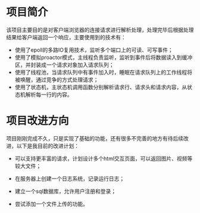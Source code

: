 # 项目简介

该项目主要目的是对客户端浏览器的连接请求进行解析处理，处理完毕后根据处理结果给客户端返回一个响应，主要使用到的技术有：

+ 使用了epoll的多路IO复用技术，监听多个端口上的可读、可写事件；
+ 使用了模拟proactor模式，主线程负责监听，监听到事件后将数据读入到缓冲区，并封装成一个请求对象加入请求队列；
+ 使用了线程池，当请求队列中有事件加入时，睡眠在请求队列上的工作线程将被唤醒，通过竞争的方式处理请求；
+ 使用了状态机，主状态机调用函数分别解析请求行、请求头和请求内容，从状态机解析每一行的内容。

# 项目改进方向

项目刚刚完成不久，只是实现了基础的功能，还有很多不完善的地方有待后续改进，以下是我目前的改进计划：

+ 可以支持更丰富的请求，计划设计多个html交互页面，可以返回图片、视频等较大文件；

+ 在服务器上创建一个日志系统，记录运行日志；
+ 建立一个sql数据库，允许用户注册和登录；
+ 尝试添加一个文件上传的功能。
